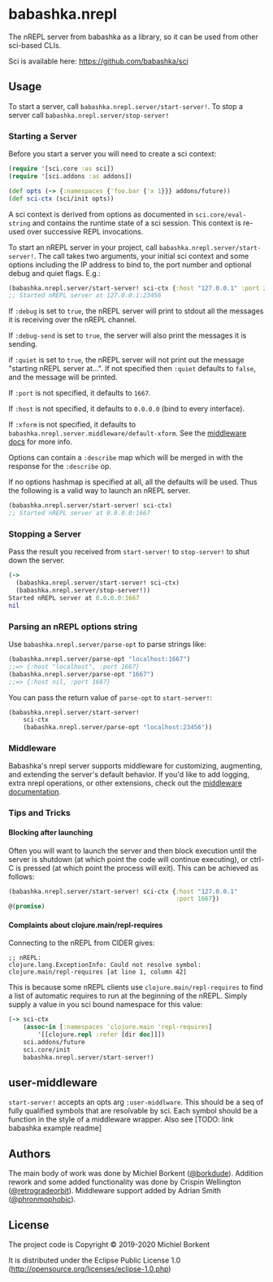 # babashka.nrepl

The nREPL server from babashka as a library, so it can be used from
other sci-based CLIs.

Sci is available here: https://github.com/babashka/sci

## Usage

To start a server, call `babashka.nrepl.server/start-server!`. To stop a
server call `babashka.nrepl.server/stop-server!`

### Starting a Server

Before you start a server you will need to create a sci context:

```clojure
(require '[sci.core :as sci])
(require '[sci.addons :as addons])

(def opts (-> {:namespaces {'foo.bar {'x 1}}} addons/future))
(def sci-ctx (sci/init opts))
```

A sci context is derived from options as documented in `sci.core/eval-string`
and contains the runtime state of a sci session. This context is re-used over
successive REPL invocations.

To start an nREPL server in your project, call
`babashka.nrepl.server/start-server!`. The call takes two arguments, your
initial sci context and some options including the IP address to bind to, the
port number and optional debug and quiet flags. E.g.:

```clojure
(babashka.nrepl.server/start-server! sci-ctx {:host "127.0.0.1" :port 23456})
;; Started nREPL server at 127.0.0.1:23456
```

If `:debug` is set to `true`, the nREPL server will print to stdout all the
messages it is receiving over the nREPL channel.

If `:debug-send` is set to `true`, the server will also print the
messages it is sending.

if `:quiet` is set to `true`, the nREPL server will not print out the message
"starting nREPL server at...". If not specified then `:quiet` defaults to
`false`, and the message will be printed.

If `:port` is not specified, it defaults to `1667`.

If `:host` is not specified, it defaults to `0.0.0.0` (bind to every interface).

If `:xform` is not specified, it defaults to `babashka.nrepl.server.middleware/default-xform`. See the [middleware docs](doc/middleware.md) for more info.

Options can contain a `:describe` map which will be merged in with the response
for the `:describe` op.

If no options hashmap is specified at all, all the defaults will be used. Thus
the following is a valid way to launch an nREPL server.

```clojure
(babashka.nrepl.server/start-server! sci-ctx)
;; Started nREPL server at 0.0.0.0:1667
```

### Stopping a Server

Pass the result you received from `start-server!` to `stop-server!` to shut down
the server.

```clojure
(->
  (babashka.nrepl.server/start-server! sci-ctx)
  (babashka.nrepl.server/stop-server!))
Started nREPL server at 0.0.0.0:1667
nil
```

### Parsing an nREPL options string

Use `babashka.nrepl.server/parse-opt` to parse strings like:

```clojure
(babashka.nrepl.server/parse-opt "localhost:1667")
;;=> {:host "localhost", :port 1667}
(babashka.nrepl.server/parse-opt "1667")
;;=> {:host nil, :port 1667}
```

You can pass the return value of `parse-opt` to `start-server!`:

```clojure
(babashka.nrepl.server/start-server!
    sci-ctx
    (babashka.nrepl.server/parse-opt "localhost:23456"))
```

### Middleware

Babashka's nrepl server supports middleware for customizing, augmenting, and extending the server's default behavior. If you'd like to add logging, extra nrepl operations, or other extensions, check out the [middleware documentation](doc/middleware.md).

### Tips and Tricks

#### Blocking after launching

Often you will want to launch the server and then block execution until the
server is shutdown (at which point the code will continue executing), or ctrl-C
is pressed (at which point the process will exit). This can be achieved as
follows:

```clojure
(babashka.nrepl.server/start-server! sci-ctx {:host "127.0.0.1"
                                              :port 1667})
@(promise)
```

#### Complaints about clojure.main/repl-requires

Connecting to the nREPL from CIDER gives:

```
;; nREPL:
clojure.lang.ExceptionInfo: Could not resolve symbol: clojure.main/repl-requires [at line 1, column 42]
```

This is because some nREPL clients use `clojure.main/repl-requires` to
find a list of automatic requires to run at the beginning of the
nREPL. Simply supply a value in you sci bound namespace for this
value:

```clojure
(-> sci-ctx
    (assoc-in [:namespaces 'clojure.main 'repl-requires]
        '[[clojure.repl :refer [dir doc]]])
    sci.addons/future
    sci.core/init
    babashka.nrepl.server/start-server!)
```

## user-middleware

`start-server!` accepts an opts arg `:user-middlware`.
This should be a seq of fully qualified symbols that are resolvable by sci.
Each symbol should be a function in the style of a middleware wrapper.
Also see [TODO: link babashka example readme]


## Authors

The main body of work was done by Michiel Borkent
([@borkdude](https://github.com/borkdude)). Addition rework and some added
functionality was done by Crispin Wellington
([@retrogradeorbit](https://github.com/retrogradeorbit)).
Middleware support added by Adrian Smith ([@phronmophobic](https://github.com/phronmophobic)).

## License

The project code is Copyright © 2019-2020 Michiel Borkent

It is distributed under the Eclipse Public License 1.0
(http://opensource.org/licenses/eclipse-1.0.php)
